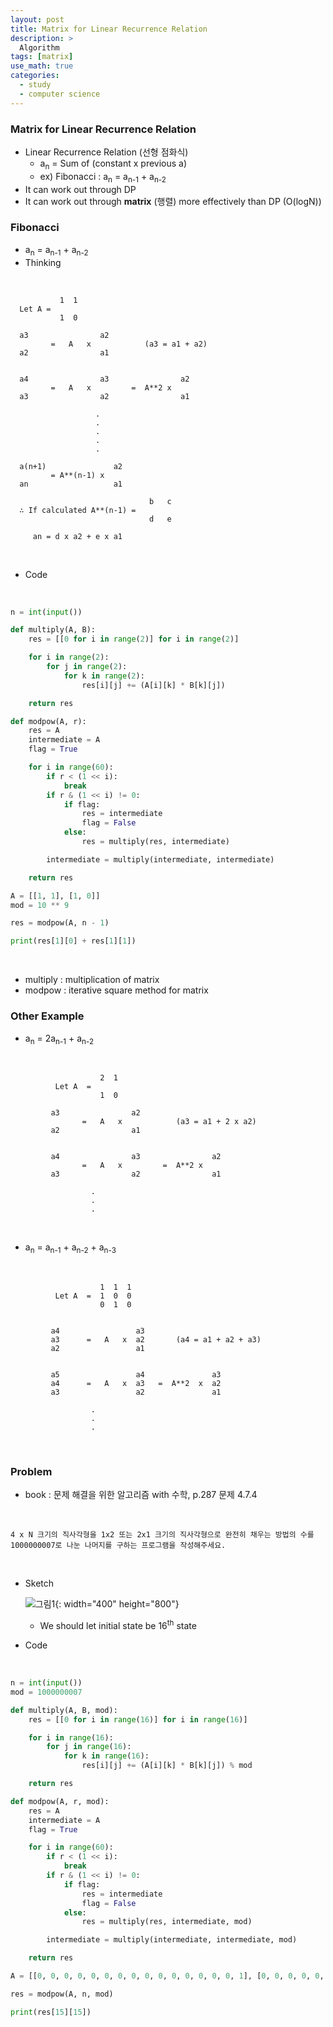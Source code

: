 ```yaml
---
layout: post
title: Matrix for Linear Recurrence Relation
description: >
  Algorithm
tags: [matrix]
use_math: true
categories:
  - study
  - computer science
---
```

### Matrix for Linear Recurrence Relation
* Linear Recurrence Relation (선형 점화식)
  * a<sub>n</sub> = Sum of (constant x previous a)
  * ex) Fibonacci : a<sub>n</sub> = a<sub>n-1</sub> + a<sub>n-2</sub>
* It can work out through DP
* It can work out through **matrix** (행렬) more effectively than DP (O(logN))

### Fibonacci
* a<sub>n</sub> = a<sub>n-1</sub> + a<sub>n-2</sub>
* Thinking

<br>

~~~
           1  1
  Let A =     
           1  0

  a3                a2
         =   A   x            (a3 = a1 + a2)
  a2                a1


  a4                a3                a2
         =   A   x         =  A**2 x  
  a3                a2                a1

                   .
                   .
                   .
                   .
                   .

  a(n+1)               a2
         = A**(n-1) x   
  an                   a1

                               b   c
  ∴ If calculated A**(n-1) =
                               d   e

     an = d x a2 + e x a1

~~~

<br>

* Code

<br>


~~~python
n = int(input())

def multiply(A, B):
    res = [[0 for i in range(2)] for i in range(2)]

    for i in range(2):
        for j in range(2):
            for k in range(2):
                res[i][j] += (A[i][k] * B[k][j])

    return res

def modpow(A, r):
    res = A
    intermediate = A
    flag = True

    for i in range(60):
        if r < (1 << i):
            break
        if r & (1 << i) != 0:
            if flag:
                res = intermediate
                flag = False
            else:
                res = multiply(res, intermediate)

        intermediate = multiply(intermediate, intermediate)

    return res

A = [[1, 1], [1, 0]]
mod = 10 ** 9

res = modpow(A, n - 1)

print(res[1][0] + res[1][1])

~~~


<br>

* multiply : multiplication of matrix
* modpow : iterative square method for matrix

### Other Example
* a<sub>n</sub> = 2a<sub>n-1</sub> + a<sub>n-2</sub>

<br>

~~~
                    2  1
          Let A  =
                    1  0

         a3                a2
                =   A   x            (a3 = a1 + 2 x a2)
         a2                a1


         a4                a3                a2
                =   A   x         =  A**2 x  
         a3                a2                a1

                  .
                  .
                  .

~~~

<br>

* a<sub>n</sub> = a<sub>n-1</sub> + a<sub>n-2</sub> + a<sub>n-3</sub>

<br>

~~~
                    1  1  1
          Let A  =  1  0  0
                    0  1  0


         a4                 a3
         a3      =   A   x  a2       (a4 = a1 + a2 + a3)
         a2                 a1


         a5                 a4               a3
         a4      =   A   x  a3   =  A**2  x  a2
         a3                 a2               a1

                  .
                  .
                  .

~~~

<br>

### Problem
* book : 문제 해결을 위한 알고리즘 with 수학, p.287 문제 4.7.4

<br>


~~~
4 x N 크기의 직사각형을 1x2 또는 2x1 크기의 직사각형으로 완전히 채우는 방법의 수를 1000000007로 나눈 나머지를 구하는 프로그램을 작성해주세요.
~~~


<br>

* Sketch

  ![그림1](https://github.com/hyun-jin891/hyun-jin891.github.io/blob/master/assets/img/163.png?raw=true){: width="400" height="800"}<br>

  * We should let initial state be 16<sup>th</sup> state

* Code

<br>


~~~python
n = int(input())
mod = 1000000007

def multiply(A, B, mod):
    res = [[0 for i in range(16)] for i in range(16)]

    for i in range(16):
        for j in range(16):
            for k in range(16):
                res[i][j] += (A[i][k] * B[k][j]) % mod

    return res

def modpow(A, r, mod):
    res = A
    intermediate = A
    flag = True

    for i in range(60):
        if r < (1 << i):
            break
        if r & (1 << i) != 0:
            if flag:
                res = intermediate
                flag = False
            else:
                res = multiply(res, intermediate, mod)

        intermediate = multiply(intermediate, intermediate, mod)

    return res

A = [[0, 0, 0, 0, 0, 0, 0, 0, 0, 0, 0, 0, 0, 0, 0, 1], [0, 0, 0, 0, 0, 0, 0, 0, 0, 0, 0, 0, 0, 0, 1, 0], [0, 0, 0, 0, 0, 0, 0, 0, 0, 0, 0, 0, 0, 1, 0, 0], [0, 0, 0, 0, 0, 0, 0, 0, 0, 0, 0, 0, 1, 0, 0, 0], [0, 0, 0, 0, 0, 0, 0, 0, 0, 0, 0, 1, 0, 0, 0, 0], [0, 0, 0, 0, 0, 0, 0, 0, 0, 0, 1, 0, 0, 0, 0, 1], [0, 0, 0, 0, 0, 0, 0, 0, 0, 1, 0, 0, 0, 0, 0, 0], [0, 0, 0, 0, 0, 0, 0, 0, 1, 0, 0, 0, 0, 0, 0, 0], [0, 0, 0, 0, 0, 0, 0, 1, 0, 0, 0, 0, 0, 0, 0, 1], [0, 0, 0, 0, 0, 0, 1, 0, 0, 0, 0, 0, 0, 0, 0, 0], [0, 0, 0, 0, 0, 1, 0, 0, 0, 0, 0, 0, 0, 0, 0, 1], [0, 0, 0, 0, 1, 0, 0, 0, 0, 0, 0, 0, 1, 0, 1, 0], [0, 0, 0, 1, 0, 0, 0, 0, 0, 0, 0, 1, 0, 0, 0, 0], [0, 0, 1, 0, 0, 0, 0, 0, 0, 0, 0, 0, 0, 0, 1, 0], [0, 1, 0, 0, 0, 0, 0, 0, 0, 0, 0, 1, 0, 1, 0, 0], [1, 0, 0, 0, 0, 1, 0, 0, 1, 0, 1, 0, 0, 0, 0, 1]]

res = modpow(A, n, mod)

print(res[15][15])

~~~



<br>
